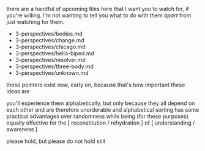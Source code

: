 there are a handful of upcoming files here that I want you to watch for, if you're willing. I'm not wanting to tell you what to do with them *apart* from just watching for them.

* 3-perspectives/bodies.md
* 3-perspectives/change.md
* 3-perspectives/chicago.md
* 3-perspectives/hello-biped.md
* 3-perspectives/resolver.md
* 3-perspectives/three-body.md
* 3-perspectives/unknown.md

these pointers exist now, early on, because that's how important these ideas are

you'll experience them alphabetically, but only because they all depend on each other and are therefore unorderable and alphabetical sorting has some practical advantages over randomness while being (for these purposes) equally effective for the [ reconstitution / rehydration ] of [ understanding / awareness ]

please hold, but please do not hold still

